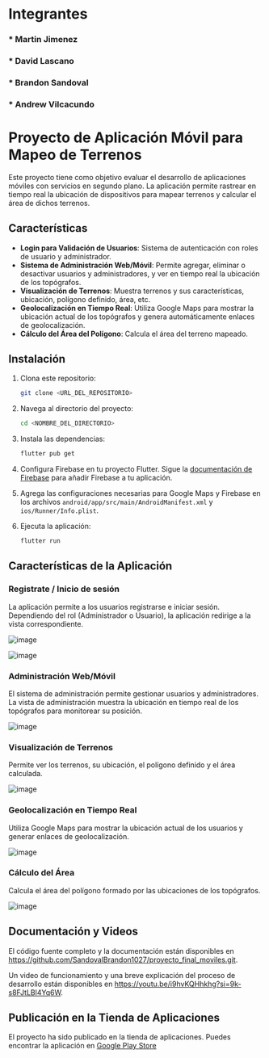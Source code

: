 <h1>Integrantes</h1> 
<h3>* Martin Jimenez</h3> 
<h3>* David Lascano </h3> 
<h3>* Brandon Sandoval </h3> 
<h3>* Andrew Vilcacundo </h3> 


# Proyecto de Aplicación Móvil para Mapeo de Terrenos

Este proyecto tiene como objetivo evaluar el desarrollo de aplicaciones móviles con servicios en segundo plano. La aplicación permite rastrear en tiempo real la ubicación de dispositivos para mapear terrenos y calcular el área de dichos terrenos.

## Características

- **Login para Validación de Usuarios**: Sistema de autenticación con roles de usuario y administrador.
- **Sistema de Administración Web/Móvil**: Permite agregar, eliminar o desactivar usuarios y administradores, y ver en tiempo real la ubicación de los topógrafos.
- **Visualización de Terrenos**: Muestra terrenos y sus características, ubicación, polígono definido, área, etc.
- **Geolocalización en Tiempo Real**: Utiliza Google Maps para mostrar la ubicación actual de los topógrafos y genera automáticamente enlaces de geolocalización.
- **Cálculo del Área del Polígono**: Calcula el área del terreno mapeado.

## Instalación

1. Clona este repositorio:

    ```bash
    git clone <URL_DEL_REPOSITORIO>
    ```

2. Navega al directorio del proyecto:

    ```bash
    cd <NOMBRE_DEL_DIRECTORIO>
    ```

3. Instala las dependencias:

    ```bash
    flutter pub get
    ```

4. Configura Firebase en tu proyecto Flutter. Sigue la [documentación de Firebase](https://firebase.google.com/docs/flutter/setup) para añadir Firebase a tu aplicación.

5. Agrega las configuraciones necesarias para Google Maps y Firebase en los archivos `android/app/src/main/AndroidManifest.xml` y `ios/Runner/Info.plist`.

6. Ejecuta la aplicación:

    ```bash
    flutter run
    ```

## Características de la Aplicación

### Registrate / Inicio de sesión 

La aplicación permite a los usuarios registrarse e iniciar sesión. Dependiendo del rol (Administrador o Usuario), la aplicación redirige a la vista correspondiente.

![image](https://github.com/user-attachments/assets/04180b89-b7d6-4e1a-9a4e-7f0b8801c784)

![image](https://github.com/user-attachments/assets/f7ec55ab-d3ca-4d94-a15d-4fc670a1aa3f)


### Administración Web/Móvil

El sistema de administración permite gestionar usuarios y administradores. La vista de administración muestra la ubicación en tiempo real de los topógrafos para monitorear su posición.

![image](https://github.com/user-attachments/assets/e466392a-877a-4289-a9c7-daae994e057a)


### Visualización de Terrenos

Permite ver los terrenos, su ubicación, el polígono definido y el área calculada.

![image](https://github.com/user-attachments/assets/cf36c1f2-1bda-499c-bf67-d38eedf77209)


### Geolocalización en Tiempo Real

Utiliza Google Maps para mostrar la ubicación actual de los usuarios y generar enlaces de geolocalización.

![image](https://github.com/user-attachments/assets/d2a1e5ec-0f6f-43d2-b392-7f94a907be23)


### Cálculo del Área

Calcula el área del polígono formado por las ubicaciones de los topógrafos.

![image](https://github.com/user-attachments/assets/61cecaad-3aeb-46c8-a0ec-ae738707a88e)


## Documentación y Videos

El código fuente completo y la documentación están disponibles en https://github.com/SandovalBrandon1027/proyecto_final_moviles.git.

Un video de funcionamiento y una breve explicación del proceso de desarrollo están disponibles en https://youtu.be/i9hvKQHhkhg?si=9k-s8FJtLBl4Yq6W.

## Publicación en la Tienda de Aplicaciones

El proyecto ha sido publicado en la tienda de aplicaciones. Puedes encontrar la aplicación en [Google Play Store](<URL_DE_LA_TIENDA>)



